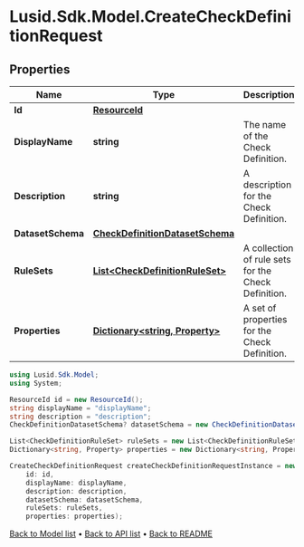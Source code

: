 # Lusid.Sdk.Model.CreateCheckDefinitionRequest

## Properties

Name | Type | Description | Notes
------------ | ------------- | ------------- | -------------
**Id** | [**ResourceId**](ResourceId.md) |  | 
**DisplayName** | **string** | The name of the Check Definition. | 
**Description** | **string** | A description for the Check Definition. | 
**DatasetSchema** | [**CheckDefinitionDatasetSchema**](CheckDefinitionDatasetSchema.md) |  | [optional] 
**RuleSets** | [**List&lt;CheckDefinitionRuleSet&gt;**](CheckDefinitionRuleSet.md) | A collection of rule sets for the Check Definition. | 
**Properties** | [**Dictionary&lt;string, Property&gt;**](Property.md) | A set of properties for the Check Definition. | [optional] 

```csharp
using Lusid.Sdk.Model;
using System;

ResourceId id = new ResourceId();
string displayName = "displayName";
string description = "description";
CheckDefinitionDatasetSchema? datasetSchema = new CheckDefinitionDatasetSchema();

List<CheckDefinitionRuleSet> ruleSets = new List<CheckDefinitionRuleSet>();
Dictionary<string, Property> properties = new Dictionary<string, Property>();

CreateCheckDefinitionRequest createCheckDefinitionRequestInstance = new CreateCheckDefinitionRequest(
    id: id,
    displayName: displayName,
    description: description,
    datasetSchema: datasetSchema,
    ruleSets: ruleSets,
    properties: properties);
```

[Back to Model list](../README.md#documentation-for-models) &#8226; [Back to API list](../README.md#documentation-for-api-endpoints) &#8226; [Back to README](../README.md)
